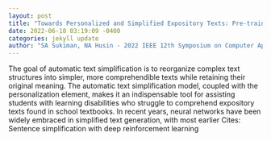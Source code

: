 ```yaml
--- 
layout: post 
title: "Towards Personalized and Simplified Expository Texts: Pre-trained Classification and Neural Networks Co-Modeling" 
date: 2022-06-18 03:19:09 -0400 
categories: jekyll update 
author: "SA Sukiman, NA Husin - 2022 IEEE 12th Symposium on Computer Applications , 2022" 
--- 
```

The goal of automatic text simplification is to reorganize complex text structures into simpler, more comprehendible texts while retaining their original meaning. The automatic text simplification model, coupled with the personalization element, makes it an indispensable tool for assisting students with learning disabilities who struggle to comprehend expository texts found in school textbooks. In recent years, neural networks have been widely embraced in simplified text generation, with most earlier Cites: Sentence simplification with deep reinforcement learning
